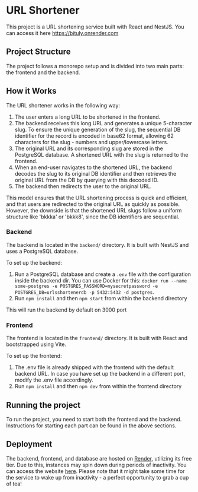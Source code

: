 # URL Shortener

This project is a URL shortening service built with React and NestJS. 
You can access it here https://bituly.onrender.com


## Project Structure

The project follows a monorepo setup and is divided into two main parts: the frontend and the backend.

## How it Works

The URL shortener works in the following way:

1. The user enters a long URL to be shortened in the frontend. 
2. The backend receives this long URL and generates a unique 5-character slug. To ensure the unique generation of the slug, the sequential DB identifier for the record is encoded in base62 format, allowing 62 characters for the slug - numbers and upper/lowercase letters. 
3. The original URL and its corresponding slug are stored in the PostgreSQL database. A shortened URL with the slug is returned to the frontend.
4. When an end-user navigates to the shortened URL, the backend decodes the slug to its original DB identifier and then retrieves the original URL from the DB by querying with this decoded ID.
5. The backend then redirects the user to the original URL.

This model ensures that the URL shortening process is quick and efficient, and that users are redirected to the original URL as quickly as possible. However, the downside is that the shortened URL slugs follow a uniform structure like 'bkkka' or 'bkkk8', since the DB identifiers are sequential. 


### Backend

The backend is located in the `backend/` directory. It is built with NestJS and uses a PostgreSQL database.

To set up the backend:

1. Run a PostgreSQL database and create a `.env` file with the configuration inside the backend dir. You can use Docker for this: `docker run --name some-postgres -e POSTGRES_PASSWORD=mysecretpassword -e POSTGRES_DB=urlsshortenerdb -p 5432:5432 -d postgres`.
2. Run `npm install` and then `npm start` from within the backend directory

This will run the backend by default on 3000 port

### Frontend

The frontend is located in the `frontend/` directory. It is built with React and bootstrapped using Vite.

To set up the frontend:

1. The .env file is already shipped with the frontend with the default backend URL. In case you have set up the backend in a different port, modify the .env file accordingly.
2. Run `npm install` and then `npm dev` from within the frontend directory

## Running the project

To run the project, you need to start both the frontend and the backend. Instructions for starting each part can be found in the above sections.

## Deployment

The backend, frontend, and database are hosted on [Render](https://render.com/), utilizing its free tier. Due to this, instances may spin down during periods of inactivity. You can access the website [here](https://bituly.onrender.com). Please note that it might take some time for the service to wake up from inactivity - a perfect opportunity to grab a cup of tea!